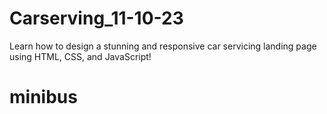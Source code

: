 # Carserving_11-10-23
Learn how to design a stunning and responsive car servicing landing page using HTML, CSS, and JavaScript!
# minibus
